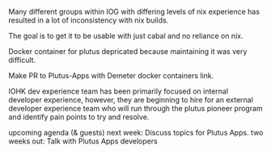 Many different groups within IOG with differing levels of nix experience has resulted in a lot of inconsistency with nix builds. 

The goal is to get it to be usable with just cabal and no reliance on nix. 

Docker container for plutus depricated because maintaining it was very difficult. 

Make PR to Plutus-Apps with Demeter docker containers link.

IOHK dev experience team has been primarily focused on internal developer experience, however, they are beginning to hire for
an external developer experience team who will run through the plutus pioneer program and identify pain points to try and resolve. 

upcoming agenda (& guests)
next week: Discuss topics for Plutus Apps.
two weeks out: Talk with Plutus Apps developers
